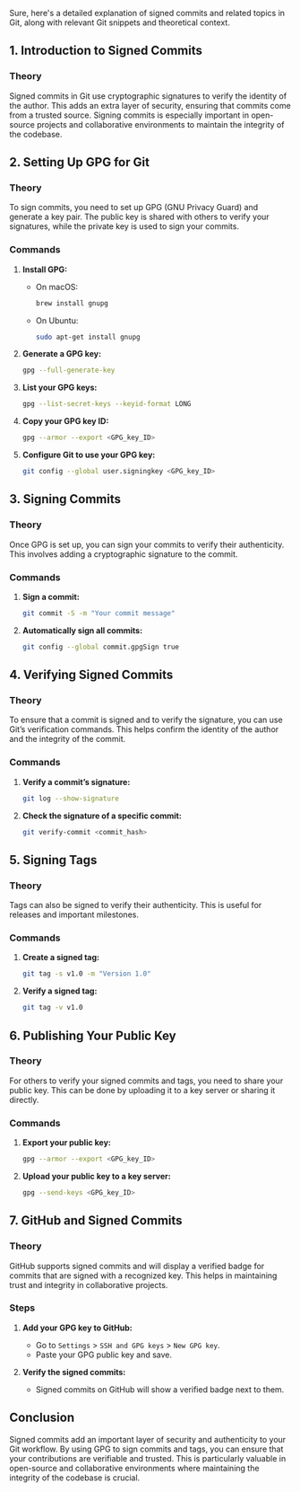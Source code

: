 Sure, here's a detailed explanation of signed commits and related topics in Git, along with relevant Git snippets and theoretical context.

## 1. Introduction to Signed Commits

### Theory
Signed commits in Git use cryptographic signatures to verify the identity of the author. This adds an extra layer of security, ensuring that commits come from a trusted source. Signing commits is especially important in open-source projects and collaborative environments to maintain the integrity of the codebase.

## 2. Setting Up GPG for Git

### Theory
To sign commits, you need to set up GPG (GNU Privacy Guard) and generate a key pair. The public key is shared with others to verify your signatures, while the private key is used to sign your commits.

### Commands
1. **Install GPG:**
   - On macOS:
     ```sh
     brew install gnupg
     ```
   - On Ubuntu:
     ```sh
     sudo apt-get install gnupg
     ```

2. **Generate a GPG key:**
   ```sh
   gpg --full-generate-key
   ```

3. **List your GPG keys:**
   ```sh
   gpg --list-secret-keys --keyid-format LONG
   ```

4. **Copy your GPG key ID:**
   ```sh
   gpg --armor --export <GPG_key_ID>
   ```

5. **Configure Git to use your GPG key:**
   ```sh
   git config --global user.signingkey <GPG_key_ID>
   ```

## 3. Signing Commits

### Theory
Once GPG is set up, you can sign your commits to verify their authenticity. This involves adding a cryptographic signature to the commit.

### Commands
1. **Sign a commit:**
   ```sh
   git commit -S -m "Your commit message"
   ```

2. **Automatically sign all commits:**
   ```sh
   git config --global commit.gpgSign true
   ```

## 4. Verifying Signed Commits

### Theory
To ensure that a commit is signed and to verify the signature, you can use Git’s verification commands. This helps confirm the identity of the author and the integrity of the commit.

### Commands
1. **Verify a commit’s signature:**
   ```sh
   git log --show-signature
   ```

2. **Check the signature of a specific commit:**
   ```sh
   git verify-commit <commit_hash>
   ```

## 5. Signing Tags

### Theory
Tags can also be signed to verify their authenticity. This is useful for releases and important milestones.

### Commands
1. **Create a signed tag:**
   ```sh
   git tag -s v1.0 -m "Version 1.0"
   ```

2. **Verify a signed tag:**
   ```sh
   git tag -v v1.0
   ```

## 6. Publishing Your Public Key

### Theory
For others to verify your signed commits and tags, you need to share your public key. This can be done by uploading it to a key server or sharing it directly.

### Commands
1. **Export your public key:**
   ```sh
   gpg --armor --export <GPG_key_ID>
   ```

2. **Upload your public key to a key server:**
   ```sh
   gpg --send-keys <GPG_key_ID>
   ```

## 7. GitHub and Signed Commits

### Theory
GitHub supports signed commits and will display a verified badge for commits that are signed with a recognized key. This helps in maintaining trust and integrity in collaborative projects.

### Steps
1. **Add your GPG key to GitHub:**
   - Go to `Settings` > `SSH and GPG keys` > `New GPG key`.
   - Paste your GPG public key and save.

2. **Verify the signed commits:**
   - Signed commits on GitHub will show a verified badge next to them.

## Conclusion

Signed commits add an important layer of security and authenticity to your Git workflow. By using GPG to sign commits and tags, you can ensure that your contributions are verifiable and trusted. This is particularly valuable in open-source and collaborative environments where maintaining the integrity of the codebase is crucial.
